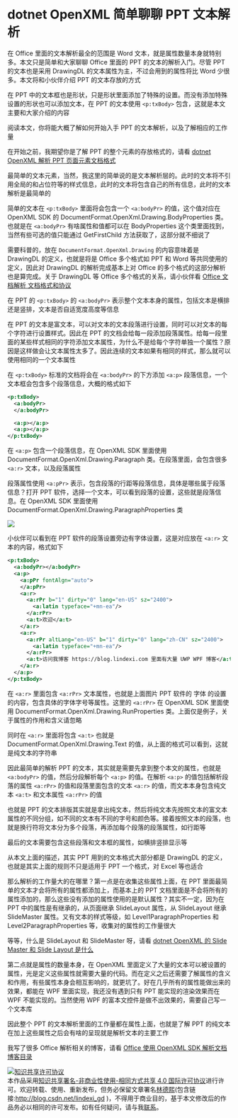 # dotnet OpenXML 简单聊聊 PPT 文本解析

在 Office 里面的文本解析最全的范围是 Word 文本，就是属性数量本身就特别多。本文只是简单和大家聊聊 Office 里面的 PPT 的文本的解析入门。尽管 PPT 的文本也是采用 DrawingDL 的文本属性为主，不过会用到的属性将比 Word 少很多。本文将和小伙伴介绍 PPT 的文本存放的方式

<!--more-->
<!-- 发布 -->

在 PPT 中的文本框也是形状，只是形状里面添加了特殊的设置。而没有添加特殊设置的形状也可以添加文本，在 PPT 的文本使用 `<p:txBody>` 包含，这就是本文主要和大家介绍的内容

阅读本文，你将能大概了解如何开始入手 PPT 的文本解析，以及了解相应的工作量

在开始之前，我期望你是了解 PPT 的整个元素的存放格式的，请看 [dotnet OpenXML 解析 PPT 页面元素文档格式](https://blog.lindexi.com/post/dotnet-OpenXML-%E8%A7%A3%E6%9E%90-PPT-%E9%A1%B5%E9%9D%A2%E5%85%83%E7%B4%A0%E6%96%87%E6%A1%A3%E6%A0%BC%E5%BC%8F.html )

最简单的文本元素，当然，我这里的简单说的是文本解析层的。此时的文本将不引用全局的和占位符等的样式信息，此时的文本将包含自己的所有信息，此时的文本解析是最简单的

简单的文本在 `<p:txBody>` 里面将会包含一个 `<a:bodyPr>` 的值，这个值对应在 OpenXML SDK 的 DocumentFormat.OpenXml.Drawing.BodyProperties 类。也就是在 `<a:bodyPr>` 有啥属性和值都可以在 BodyProperties 这个类里面找到，当然有些可选的值只能通过 GetFirstChild 方法获取了，这部分就不细说了

需要科普的，放在 `DocumentFormat.OpenXml.Drawing` 的内容意味着是 DrawingDL 的定义，也就是将是 Office 多个格式如 PPT 和 Word 等共同使用的定义，因此对 DrawingDL 的解析完成基本上对 Office 的多个格式的这部分解析也是算完成。关于 DrawingDL 等 Office 多个格式的关系，请小伙伴看 [Office 文档解析 文档格式和协议](https://blog.lindexi.com/post/Office-%E6%96%87%E6%A1%A3%E8%A7%A3%E6%9E%90-%E6%96%87%E6%A1%A3%E6%A0%BC%E5%BC%8F%E5%92%8C%E5%8D%8F%E8%AE%AE.html )

在 PPT 的 `<p:txBody>` 的 `<a:bodyPr>` 表示整个文本本身的属性，包括文本是横排还是竖排，文本是否自适宽度高度等信息

在 PPT 的文本是富文本，可以对文本的文本段落进行设置，同时可以对文本的每个字符进行设置样式。因此在 PPT 的文档会给每一段添加段落属性。给每一段里面的某些样式相同的字符添加文本属性，为什么不是给每个字符单独一个属性？原因是这样做会让文本属性太多了。因此连续的文本如果有相同的样式，那么就可以使用相同的一个文本属性

在 `<p:txBody>` 标准的文档将会在 `<a:bodyPr>` 的下方添加 `<a:p>` 段落信息，一个文本框会包含多个段落信息，大概的格式如下

```xml
<p:txBody>
  <a:bodyPr>
  </a:bodyPr>

  <a:p></a:p>
  <a:p></a:p>
</p:txBody>
```

在 `<a:p>` 包含一个段落信息，在 OpenXML SDK 里面使用 DocumentFormat.OpenXml.Drawing.Paragraph 类。在段落里面，会包含很多 `<a:r>` 文本，以及段落属性

段落属性使用 `<a:pPr>` 表示，包含段落的行距等段落信息，具体是哪些属于段落信息？打开 PPT 软件，选择一个文本，可以看到段落的设置，这些就是段落信息。在 OpenXML SDK 里面使用 DocumentFormat.OpenXml.Drawing.ParagraphProperties 类

<!-- ![](image/dotnet OpenXML 简单聊聊 PPT 文本解析/dotnet OpenXML 简单聊聊 PPT 文本解析0.png) -->

![](http://image.acmx.xyz/lindexi%2F2020722178122775.jpg)

小伙伴可以看到在 PPT 软件的段落设置旁边有字体设置，这是对应放在 `<a:r>` 文本的内容，格式如下

```xml
<p:txBody>
  <a:bodyPr></a:bodyPr>
  <a:p>
    <a:pPr fontAlgn="auto">
    </a:pPr>
    <a:r>
      <a:rPr b="1" dirty="0" lang="en-US" sz="2400">
        <a:latin typeface="+mn-ea"/>
      </a:rPr>
      <a:t>欢迎</a:t>
    </a:r>
    <a:r>
      <a:rPr altLang="en-US" b="1" dirty="0" lang="zh-CN" sz="2400">
        <a:latin typeface="+mn-ea"/>
      </a:rPr>
      <a:t>访问我博客 https://blog.lindexi.com 里面有大量 UWP WPF 博客</a:t>
    </a:r>
  </a:p>
</p:txBody>
```

在 `<a:r>` 里面包含 `<a:rPr>` 文本属性，也就是上面图片 PPT 软件的 字体 的设置的内容，包含具体的字体字号等属性。这里的 `<a:rPr>` 在 OpenXML SDK 里面使用 DocumentFormat.OpenXml.Drawing.RunProperties 类。上面仅是例子，关于属性的作用和含义请忽略

同时在 `<a:r>` 里面将包含 `<a:t>` 也就是 DocumentFormat.OpenXml.Drawing.Text 的值，从上面的格式可以看到，这就是纯文本的字符串

因此最简单的解析 PPT 的文本，其实就是需要先拿到整个本文的属性，也就是 `<a:bodyPr>` 的值，然后分段解析每个 `<a:p>` 的值。在解析 `<a:p>` 的值包括解析段落的属性 `<a:rPr>` 的值和段落里面包含的文本 `<a:r>` 的值，而文本本身包含纯文本 `<a:t>` 和文本属性 `<a:rPr>` 的值

也就是 PPT 的文本排版其实就是拿出纯文本，然后将纯文本先按照文本的富文本属性的不同分组，如不同的文本有不同的字号和颜色等。接着按照文本的段落，也就是换行符将文本分为多个段落，再添加每个段落的段落属性，如行距等

最后的文本需要包含这些段落和文本框的属性，如横排竖排显示等

从本文上面的描述，其实 PPT 用到的文本格式大部分都是 DrawingDL 的定义，也就是其实上面的规则不只是适用于 PPT 一个格式，对 Excel 等也适合

那么解析的工作量大的在哪里？第一点是在收集这些属性上面，在 PPT 里面最简单的文本才会将所有的属性都添加上，而基本上的 PPT 文档里面是不会将所有的属性添加的，那么这些没有添加的属性使用的是默认属性？其实不一定，因为在 PPT 中的属性是有继承的，从页面继承 SlideLayout 属性，从 SlideLayout 继承 SlideMaster 属性。又有文本的样式等级，如 Level1ParagraphProperties 和 Level2ParagraphProperties 等，收集对的属性的工作量很大

等等，什么是 SlideLayout 和 SlideMaster 呀，请看 [dotnet OpenXML 的 Slide Master 和 Slide Layout 是什么](https://blog.lindexi.com/post/dotnet-OpenXML-%E7%9A%84-Slide-Master-%E5%92%8C-Slide-Layout-%E6%98%AF%E4%BB%80%E4%B9%88.html )

第二点就是属性的数量本身，在 OpenXML 里面定义了大量的文本可以被设置的属性，光是定义这些属性就需要大量的代码。而在定义之后还需要了解属性的含义和作用，有些属性本身会相互影响的，就更坑了。好在几乎所有的属性能做出来的效果，都能在 WPF 里面实现，我还没有遇到只有 PPT 能实现的渲染效果而在 WPF 不能实现的。当然使用 WPF 的富本文控件是做不出效果的，需要自己写一个文本库

因此整个 PPT 的文本解析里面的工作量都在属性上面，也就是了解 PPT 的纯文本在加上这些属性之后会有啥的呈现就是解析文本的主要工作

我写了很多 Office 解析相关的博客，请看 [Office 使用 OpenXML SDK 解析文档博客目录](https://blog.lindexi.com/post/Office-%E4%BD%BF%E7%94%A8-OpenXML-SDK-%E8%A7%A3%E6%9E%90%E6%96%87%E6%A1%A3%E5%8D%9A%E5%AE%A2%E7%9B%AE%E5%BD%95.html )

<a rel="license" href="http://creativecommons.org/licenses/by-nc-sa/4.0/"><img alt="知识共享许可协议" style="border-width:0" src="https://licensebuttons.net/l/by-nc-sa/4.0/88x31.png" /></a><br />本作品采用<a rel="license" href="http://creativecommons.org/licenses/by-nc-sa/4.0/">知识共享署名-非商业性使用-相同方式共享 4.0 国际许可协议</a>进行许可。欢迎转载、使用、重新发布，但务必保留文章署名[林德熙](http://blog.csdn.net/lindexi_gd)(包含链接:http://blog.csdn.net/lindexi_gd )，不得用于商业目的，基于本文修改后的作品务必以相同的许可发布。如有任何疑问，请与我[联系](mailto:lindexi_gd@163.com)。  
